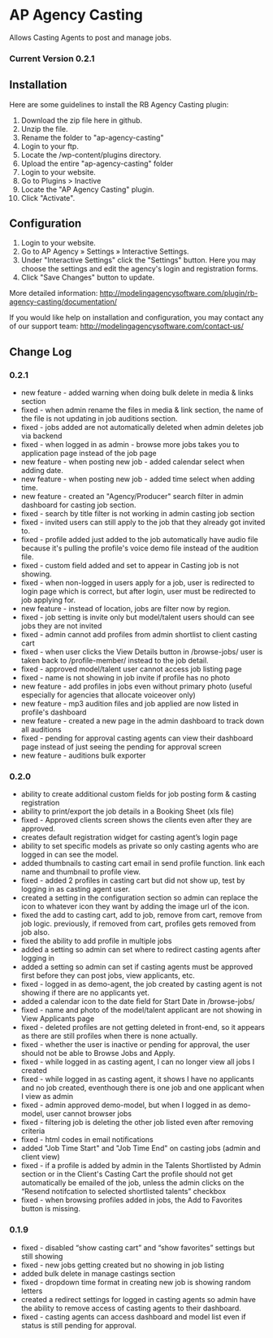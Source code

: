 # AP Agency Casting
Allows Casting Agents to post and manage jobs.

### Current Version 0.2.1

## Installation

Here are some guidelines to install the RB Agency Casting plugin:

1. Download the zip file here in github.
2. Unzip the file.
3. Rename the folder to "ap-agency-casting"
4. Login to your ftp.
5. Locate the /wp-content/plugins directory.
6. Upload the entire "ap-agency-casting" folder
7. Login to your website.
8. Go to Plugins > Inactive
9. Locate the "AP Agency Casting" plugin.
10. Click "Activate".

## Configuration

1. Login to your website.
2. Go to AP Agency » Settings » Interactive Settings. 
3. Under "Interactive Settings" click the "Settings" button. Here you may choose the settings and edit the agency's login and registration forms.
4. Click "Save Changes" button to update.

More detailed information:
http://modelingagencysoftware.com/plugin/rb-agency-casting/documentation/

If you would like help on installation and configuration, you may contact any of our support team:
http://modelingagencysoftware.com/contact-us/


## Change Log

### 0.2.1
* new feature - added warning when doing bulk delete in media & links section
* fixed - when admin rename the files in media & link section, the name of the file is not updating in job auditions section.
* fixed - jobs added are not automatically deleted when admin deletes job via backend
* fixed - when logged in as admin - browse more jobs takes you to application page instead of the job page
* new feature - when posting new job - added calendar select when adding date.
* new feature - when posting new job - added time select when adding time.
* new feature - created an "Agency/Producer" search filter in admin dashboard for casting job section.
* fixed - search by title filter is not working in admin casting job section
* fixed - invited users can still apply to the job that they already got invited to.
* fixed - profile added just added to the job automatically have audio file because it's pulling the profile's voice demo file instead of the audition file.
* fixed - custom field added and set to appear in Casting job is not showing.
* fixed - when non-logged in users apply for a job, user is redirected to login page which is correct, but after login, user must be redirected to job applying for.
* new feature - instead of location, jobs are filter now by region.
* fixed - job setting is invite only but model/talent users should can see jobs they are not invited
* fixed - admin cannot add profiles from admin shortlist to client casting cart
* fixed - when user clicks the View Details button in /browse-jobs/  user is taken back to /profile-member/ instead to the job detail.
* fixed - approved model/talent user cannot access job listing page
* fixed - name is not showing in job invite if profile has no photo
* new feature - add profiles in jobs even without primary photo (useful especially for agencies that allocate voiceover only)
* new feature - mp3 audition files and job applied are now listed in profile's dashboard
* new feature - created a new page in the admin dashboard to track down all auditions
* fixed - pending for approval casting agents can view their dashboard page instead of just seeing the pending for approval screen
* new feature - auditions bulk exporter

### 0.2.0
* ability to create additional custom fields for job posting form & casting registration
* ability to print/export the job details in a Booking Sheet (xls file)
* fixed - Approved clients screen shows the clients even after they are approved.
* creates default registration widget for casting agent’s login page
* ability to set specific models as private so only casting agents who are logged in can see the model.
* added thumbnails to casting cart email in send profile function. link each name and thumbnail to profile view.
* fixed - added 2 profiles in casting cart but did not show up, test by logging in as casting agent user.
* created a setting in the configuration section so admin can replace the icon to whatever icon they want by adding the image url of the icon.
* fixed the add to casting cart, add to job, remove from cart, remove from job logic. previously, if removed from cart, profiles gets removed from job also.
* fixed the ability to add profile in multiple jobs
* added a setting so admin can set where to redirect casting agents after logging in
* added a setting so admin can set if casting agents must be approved first before they can post jobs, view applicants, etc.
* fixed - logged in as demo-agent, the job created by casting agent is not showing if there are no applicants yet.
* added a calendar icon to the date field for Start Date in /browse-jobs/
* fixed - name and photo of the model/talent applicant are not showing in View Applicants page
* fixed - deleted profiles are not getting deleted in front-end, so it appears as there are still profiles when there is none actually.
* fixed - whether the user is inactive or pending for approval, the user should not be able to Browse Jobs and Apply.
* fixed - while logged in as casting agent, I can no longer view all jobs I created
* fixed - while logged in as casting agent, it shows I have no applicants and no job created, eventhough there is one job and one applicant when I view as admin
* fixed - admin approved demo-model, but when I logged in as demo-model, user cannot browser jobs
* fixed - filtering job is deleting the other job listed even after removing criteria
* fixed - html codes in email notifications
* added "Job Time Start" and "Job Time End" on casting jobs (admin and client view)
* fixed - if a profile is added by admin in the Talents Shortlisted by Admin section or in the Client's Casting Cart the profile should not get automatically be emailed of the job, unless the admin clicks on the “Resend notifcation to selected shortlisted talents” checkbox
* fixed - when browsing profiles added in jobs, the Add to Favorites button is missing.

### 0.1.9
* fixed - disabled “show casting cart” and “show favorites” settings but still showing
* fixed - new jobs getting created but no showing in job listing
* added bulk delete in manage castings section
* fixed - dropdown time format in creating new job is showing random letters
* created a redirect settings for logged in casting agents so admin have the ability to remove access of casting agents to their dashboard.
* fixed - casting agents can access dashboard and model list even if status is still pending for approval.

